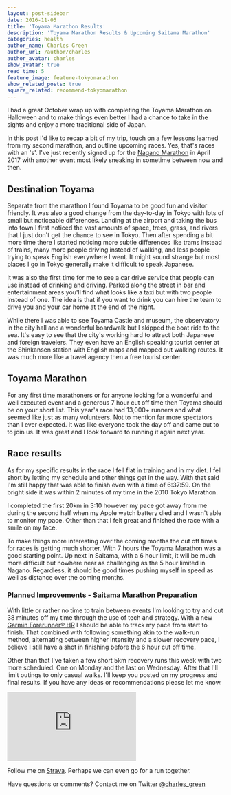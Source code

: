 ```yaml
---
layout: post-sidebar
date: 2016-11-05
title: 'Toyama Marathon Results'
description: 'Toyama Marathon Results & Upcoming Saitama Marathon'
categories: health
author_name: Charles Green
author_url: /author/charles
author_avatar: charles
show_avatar: true
read_time: 5
feature_image: feature-tokyomarathon
show_related_posts: true
square_related: recommend-tokyomarathon
---
```


I had a great October wrap up with completing the Toyama Marathon on Halloween and to make things even better I had a chance to take in the sights and enjoy a more traditional side of Japan.  

In this post I'd like to recap a bit of my trip, touch on a few lessons learned from my second marathon, and outline upcoming races. Yes, that's races with an 's'. I've just recently signed up for the [Nagano Marathon](http://www.naganomarathon.gr.jp) in April 2017 with another event most likely sneaking in sometime between now and then.


## Destination Toyama

Separate from the marathon I found Toyama to be good fun and visitor friendly. It was also a good change from the day-to-day in Tokyo with lots of small but noticeable differences. Landing at the airport and taking the bus into town I first noticed the vast amounts of space, trees, grass, and rivers that I just don't get the chance to see in Tokyo. Then after spending a bit more time there I started noticing more subtle differences like trams instead of trains, many more people driving instead of walking, and less people trying to speak English everywhere I went. It might sound strange but most places I go in Tokyo generally make it difficult to speak Japanese.

It was also the first time for me to see a car drive service that people can use instead of drinking and driving.  Parked along the street in bar and entertainment areas you'll find what looks like a taxi but with two people instead of one. The idea is that if you want to drink you can hire the team to drive you and your car home at the end of the night.

While there I was able to see Toyama Castle and museum, the observatory in the city hall and a wonderful boardwalk but I skipped the boat ride to the sea. It's easy to see that the city's working hard to attract both Japanese and foreign travelers. They even have an English speaking tourist center at the Shinkansen station with English maps and mapped out walking routes. It was much more like a travel agency then a free tourist center.


## Toyama Marathon

For any first time marathoners or for anyone looking for a wonderful and well executed event and a generous 7 hour cut off time then Toyama should be on your short list. This year's race had 13,000+ runners and what seemed like just as many volunteers. Not to mention far more spectators than I ever expected. It was like everyone took the day off and came out to to join us. It was great and I look forward to running it again next year.


## Race results

As for my specific results in the race I fell flat in training and in my diet. I fell short by letting my schedule and other things get in the way. With that said I'm still happy that was able to finish even with a time of 6:37:59. On the bright side it was within 2 minutes of my time in the 2010 Tokyo Marathon.

I completed the first 20km in 3:10 however my pace got away from me during the second half when my Apple watch battery died and I wasn't able to monitor my pace. Other than that I felt great and finished the race with a smile on my face.

To make things more interesting over the coming months the cut off times for races is getting much shorter. With 7 hours the Toyama Marathon was a good starting point. Up next in Saitama, with a 6 hour limit, it will be much more difficult but nowhere near as challenging as the 5 hour limited in Nagano. Regardless, it should be good times pushing myself in speed as well as distance over the coming months.


### Planned Improvements - Saitama Marathon Preparation

With little or rather no time to train between events I'm looking to try and cut 38 minutes off my time through the use of tech and strategy. With a new [Garmin Forerunner® HR](https://buy.garmin.com/en-US/US/into-sports/running/forerunner-230/prod523893.html) I should be able to track my pace from start to finish. That combined with following something akin to the walk-run method, alternating between higher intensity and a slower recovery pace, I believe I still have a shot in finishing before the 6 hour cut off time.

Other than that I've taken a few short 5km recovery runs this week with two more scheduled. One on Monday and the last on Wednesday. After that I'll limit outings to only casual walks.  I'll keep you posted on my progress and final results. If you have any ideas or recommendations please let me know.


<iframe height='160' width='300' frameborder='0' allowtransparency='true' scrolling='no' src='https://www.strava.com/athletes/16169520/activity-summary/466fe07ddb7b0e1843700f67f3ecceee223a2595'></iframe>

<br/>


Follow me on [Strava](http://strava.com/athletes/16169520). Perhaps we can even go for a run together.

Have questions or comments? Contact me on Twitter [@charles_green](https://twitter.com/charles_green)
